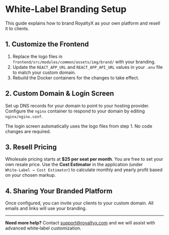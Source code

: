 # White-Label Branding Setup

This guide explains how to brand RoyaltyX as your own platform and resell it to clients.

## 1. Customize the Frontend

1. Replace the logo files in `frontend/src/modules/common/assets/img/brand/` with your branding.
2. Update the `REACT_APP_URL` and `REACT_APP_API_URL` values in your `.env` file to match your custom domain.
3. Rebuild the Docker containers for the changes to take effect.

## 2. Custom Domain & Login Screen

Set up DNS records for your domain to point to your hosting provider. Configure the `nginx` container to respond to your domain by editing `nginx/nginx.conf`.

The login screen automatically uses the logo files from step 1. No code changes are required.

## 3. Resell Pricing

Wholesale pricing starts at **$25 per seat per month**. You are free to set your own resale price. Use the **Cost Estimator** in the application (under `White‑Label → Cost Estimator`) to calculate monthly and yearly profit based on your chosen markup.

## 4. Sharing Your Branded Platform

Once configured, you can invite your clients to your custom domain. All emails and links will use your branding.

---

**Need more help?** Contact support@royaltyx.com and we will assist with advanced white‑label customization.
